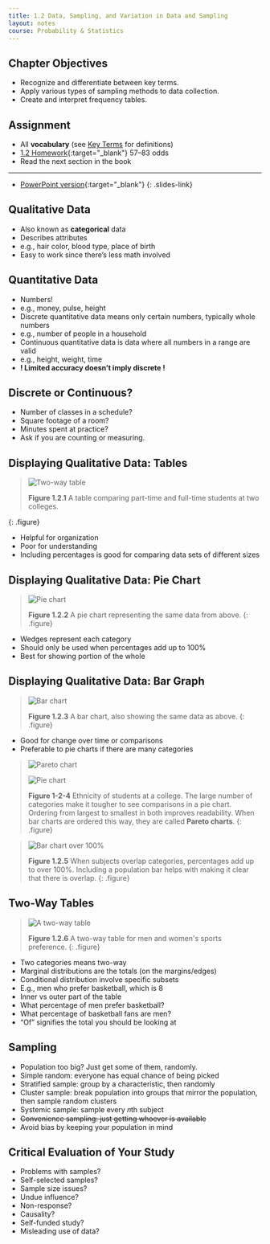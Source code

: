 ```yaml
---
title: 1.2 Data, Sampling, and Variation in Data and Sampling
layout: notes
course: Probability & Statistics
---
```


## Chapter Objectives

- Recognize and differentiate between key terms.
- Apply various types of sampling methods to data collection.
- Create and interpret frequency tables.

## Assignment

- All **vocabulary** (see [Key Terms](https://openstax.org/books/statistics/pages/1-key-terms) for definitions)
- [1.2 Homework](https://openstax.org/books/statistics/pages/1-homework#fs-idm36629824){:target="_blank"} 57–83 odds
- Read the next section in the book

---

- [PowerPoint version](https://1drv.ms/p/c/c4097c61e06a2b97/ER72JSzD9yVDiMuNKnzjyVsBdlqBVdMzuxyojYYnfszs7w?e=L1e7tJ){:target="_blank"}
{: .slides-link}

## Qualitative Data

- Also known as **categorical** data
- Describes attributes
- e.g., hair color, blood type, place of birth
- Easy to work since there’s less math involved

## Quantitative Data

- Numbers!
- e.g., money, pulse, height
- Discrete quantitative data means only certain numbers, typically whole numbers
- e.g., number of people in a household
- Continuous quantitative data is data where all numbers in a range are valid
- e.g., height, weight, time
- **! Limited accuracy doesn’t imply discrete !**

## Discrete or Continuous?

- Number of classes in a schedule?
- Square footage of a room?
- Minutes spent at practice?
- Ask if you are counting or measuring.

## Displaying Qualitative Data: Tables

> ![Two-way table](./img/1-2-1-table.png)
>
> **Figure 1.2.1** A table comparing part-time and full-time students at two colleges.
>
{: .figure}

- Helpful for organization
- Poor for understanding
- Including percentages is good for comparing data sets of different sizes

## Displaying Qualitative Data: Pie Chart

> ![Pie chart](./img/1-2-2-pie-chart.jpg)
>
> **Figure 1.2.2** A pie chart representing the same data from above.
{: .figure}

- Wedges represent each category
- Should only be used when percentages add up to 100%
- Best for showing portion of the whole

## Displaying Qualitative Data: Bar Graph

> ![Bar chart](./img/1-2-3-bar-chart.jpg)
>
> **Figure 1.2.3** A bar chart, also showing the same data as above.
{: .figure}

- Good for change over time or comparisons
- Preferable to pie charts if there are many categories

> ![Pareto chart](./img/1-2-4a-pareto-chart.jpg)
>
> ![Pie chart](./img/1-2-4b-pie-chart-compared.jpg)
>
> **Figure 1-2-4** Ethnicity of students at a college. The large number of categories make it tougher to see comparisons in a pie chart. Ordering from largest to smallest in both improves readability. When bar charts are ordered this way, they are called **Pareto charts**.
{: .figure}

> ![Bar chart over 100%](./img/1-2-5-bar-chart-over-100.webp)
>
> **Figure 1.2.5** When subjects overlap categories, percentages add up to over 100%. Including a population bar helps with making it clear that there is overlap.
{: .figure}

## Two-Way Tables

> ![A two-way table](./img/1-2-6-two-way.png)
>
> **Figure 1.2.6** A two-way table for men and women's sports preference.
{: .figure}

- Two categories means two-way
- Marginal distributions are the totals (on the margins/edges)
- Conditional distribution involve specific subsets
- E.g., men who prefer basketball, which is 8
- Inner vs outer part of the table
- What percentage of men prefer basketball?
- What percentage of basketball fans are men?
- “Of” signifies the total you should be looking at

## Sampling

- Population too big? Just get some of them, randomly.
- Simple random: everyone has equal chance of being picked
- Stratified sample: group by a characteristic, then randomly
- Cluster sample: break population into groups that mirror the population, then sample random clusters
- Systemic sample: sample every 𝑛th subject
- ~~Convenience sampling: just getting whoever is available~~
- Avoid bias by keeping your population in mind

## Critical Evaluation of Your Study

- Problems with samples?
- Self-selected samples?
- Sample size issues?
- Undue influence?
- Non-response?
- Causality?
- Self-funded study?
- Misleading use of data?
